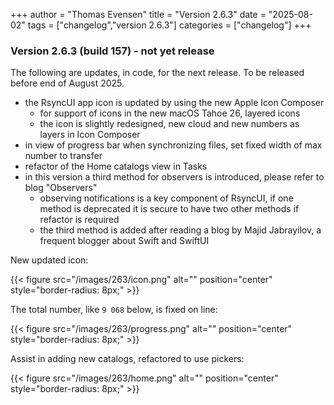 +++
author = "Thomas Evensen"
title = "Version 2.6.3"
date = "2025-08-02"
tags = ["changelog","version 2.6.3"]
categories = ["changelog"]
+++

### Version 2.6.3 (build 157) - not yet release

The following are updates, in code, for the next release. To be released before end of August 2025.

- the RsyncUI app icon is updated by using the new Apple Icon Composer
  - for support of icons in the new macOS Tahoe 26, layered icons
  - the icon is slightly redesigned, new cloud and new numbers as layers in Icon Composer
- in view of progress bar when synchronizing files, set fixed width of max number to transfer
- refactor of the Home catalogs view in Tasks
- in this version a third method for observers is introduced, please refer to blog "Observers"
  - observing notifications is a key component of RsyncUI, if one method is deprecated it is secure to have two other methods if refactor is required
  - the third method is added after reading a blog by Majid Jabrayilov, a frequent blogger about Swift and SwiftUI

New updated icon:

{{< figure src="/images/263/icon.png" alt="" position="center" style="border-radius: 8px;" >}}

The total number, like `9 068` below, is fixed on line:

{{< figure src="/images/263/progress.png" alt="" position="center" style="border-radius: 8px;" >}}

Assist in adding new catalogs, refactored to use pickers:

{{< figure src="/images/263/home.png" alt="" position="center" style="border-radius: 8px;" >}}


